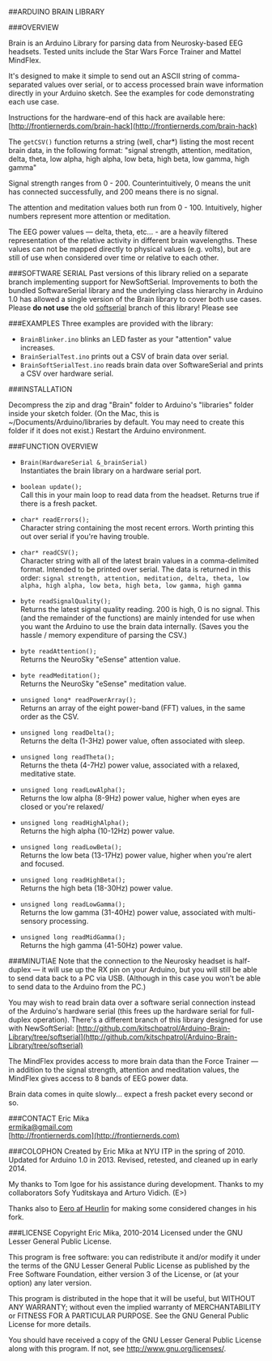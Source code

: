 ##ARDUINO BRAIN LIBRARY

###OVERVIEW

Brain is an Arduino Library for parsing data from Neurosky-based EEG headsets. Tested units include the Star Wars Force Trainer and Mattel MindFlex.

It's designed to make it simple to send out an ASCII string of comma-separated values over serial, or to access processed brain wave information directly in your Arduino sketch. See the examples for code demonstrating each use case.

Instructions for the hardware-end of this hack are available here: [http://frontiernerds.com/brain-hack](http://frontiernerds.com/brain-hack)

The `getCSV()` function returns a string (well, char*) listing the most recent brain data, in the following format:
"signal strength, attention, meditation, delta, theta, low alpha, high alpha, low beta, high beta, low gamma, high gamma"

Signal strength ranges from 0 - 200. Counterintuitively, 0 means the unit has connected successfully, and 200 means there is no signal.

The attention and meditation values both run from 0 - 100. Intuitively, higher numbers represent more attention or meditation.

The EEG power values — delta, theta, etc... - are a heavily filtered representation of the relative activity in different brain wavelengths. These values can not be mapped directly to physical values (e.g. volts), but are still of use when considered over time or relative to each other.

###SOFTWARE SERIAL
Past versions of this library relied on a separate branch implementing support for NewSoftSerial. Improvements to both the bundled SoftwareSerial library and the underlying class hierarchy in Arduino 1.0 has allowed a single version of the Brain library to cover both use cases. Please **do not use** the old [softserial](https://github.com/kitschpatrol/Arduino-Brain-Library/tree/softserial) branch of this library! Please see


###EXAMPLES
Three examples are provided with the library:

- `BrainBlinker.ino` blinks an LED faster as your "attention" value increases.
- `BrainSerialTest.ino` prints out a CSV of brain data over serial.
- `BrainSoftSerialTest.ino` reads brain data over SoftwareSerial and prints a CSV over hardware serial. 

###INSTALLATION

Decompress the zip and drag "Brain" folder to Arduino's "libraries" folder inside your sketch folder. (On the Mac, this is ~/Documents/Arduino/libraries by default. You may need to create this folder if it does not exist.) Restart the Arduino environment.


###FUNCTION OVERVIEW

- `Brain(HardwareSerial &_brainSerial)`  
Instantiates the brain library on a hardware serial port.

- `boolean update();`  
Call this in your main loop to read data from the headset. Returns true if there is a fresh packet.

- `char* readErrors();`  
Character string containing the most recent errors. Worth printing this out over serial if you're having trouble.

- `char* readCSV();`  
Character string with all of the latest brain values in a comma-delimited format. Intended to be printed over serial. The data is returned in this order: `signal strength, attention, meditation, delta, theta, low alpha, high alpha, low beta, high beta, low gamma, high gamma`


- `byte readSignalQuality();`  
Returns the latest signal quality reading. 200 is high, 0 is no signal. This (and the remainder of the functions) are mainly intended for use when you want the Arduino to use the brain data internally. (Saves you the hassle / memory expenditure of parsing the CSV.)

- `byte readAttention();`  
Returns the NeuroSky "eSense" attention value.

- `byte readMeditation();`  
Returns the NeuroSky "eSense" meditation value.

- `unsigned long* readPowerArray();`  
Returns an array of the eight power-band (FFT) values, in the same order as the CSV.

- `unsigned long readDelta();`  
Returns the delta (1-3Hz) power value, often associated with sleep.

- `unsigned long readTheta();`  
Returns the theta (4-7Hz) power value, associated with a relaxed, meditative state.

- `unsigned long readLowAlpha();`  
Returns the low alpha (8-9Hz) power value, higher when eyes are closed or you're relaxed/

- `unsigned long readHighAlpha();`  
Returns the high alpha (10-12Hz) power value.

- `unsigned long readLowBeta();`  
Returns the low beta (13-17Hz) power value, higher when you're alert and focused.

- `unsigned long readHighBeta();`  
Returns the high beta (18-30Hz) power value.

- `unsigned long readLowGamma();`  
Returns the low gamma (31-40Hz) power value, associated with multi-sensory processing.

- `unsigned long readMidGamma();`  
Returns the high gamma (41-50Hz) power value.


###MINUTIAE
Note that the connection to the Neurosky headset is half-duplex — it will use up the RX pin on your Arduino, but you will still be able to send data back to a PC via USB. (Although in this case you won't be able to send data to the Arduino from the PC.)

You may wish to read brain data over a software serial connection instead of the Arduino's hardware serial (this frees up the hardware serial for full-duplex operation). There's a different branch of this library designed for use with NewSoftSerial: [http://github.com/kitschpatrol/Arduino-Brain-Library/tree/softserial](http://github.com/kitschpatrol/Arduino-Brain-Library/tree/softserial)

The MindFlex provides access to more brain data than the Force Trainer — in addition to the signal strength, attention and meditation values, the MindFlex gives access to 8 bands of EEG power data.

Brain data comes in quite slowly... expect a fresh packet every second or so.


###CONTACT
Eric Mika  
ermika@gmail.com  
[http://frontiernerds.com](http://frontiernerds.com)


###COLOPHON
Created by Eric Mika at NYU ITP in the spring of 2010.
Updated for Arduino 1.0 in 2013.
Revised, retested, and cleaned up in early 2014.

My thanks to Tom Igoe for his assistance during development. Thanks to my collaborators Sofy Yuditskaya and Arturo Vidich. (E>)

Thanks also to [Eero af Heurlin](https://github.com/rambo) for making some considered changes in his fork.


###LICENSE
Copyright Eric Mika, 2010-2014
Licensed under the GNU Lesser General Public License.

This program is free software: you can redistribute it and/or modify it under the terms of the GNU Lesser General Public License as published by the Free Software Foundation, either version 3 of the License, or (at your option) any later version.

This program is distributed in the hope that it will be useful, but WITHOUT ANY WARRANTY; without even the implied warranty of MERCHANTABILITY or FITNESS FOR A PARTICULAR PURPOSE. See the GNU General Public License for more details.

You should have received a copy of the GNU Lesser General Public License along with this program. If not, see http://www.gnu.org/licenses/.